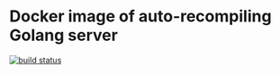 # Docker image of auto-recompiling Golang server

[![build status](https://dockerbuildbadges.quelltext.eu/status.svg?organization=acim&repository=go-reflex)](https://hub.docker.com/r/acim/go-reflex)
